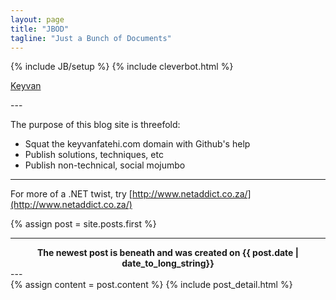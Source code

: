 ```yaml
---
layout: page
title: "JBOD"
tagline: "Just a Bunch of Documents"
---
```

{% include JB/setup %}
{% include cleverbot.html %}

<script>
// I'm being silly :3
info = "p"+"h"+"o"+"n"+"e"+":"+" "+"["+"1"+"]"+"-"+"["+"7"+"2"+"7"+"]"+"-"+"["+"7"+"5"+"3"+"]"+"-"+"["+"9"+"8"+"2"+"6"+"]";
info += "\n"+"e"+"m"+"a"+"i"+"l"+":"+" "+"k"+"e"+"y"+"v"+"a"+"n"+"f"+"a"+"t"+"e"+"h"+"i"+"@"+"g"+"m"+"a"+"i"+"l"+"."+"c"+"o"+"m";
info += "\n"+"s"+"k"+"y"+"p"+"e"+":"+" "+"k"+"e"+"y"+"v"+"a"+"n"+"."+"f"+"a"+"t"+"e"+"h"+"i";
info += "\n"+"i"+"r"+"c"+"/"+"/"+"f"+"r"+"e"+"e"+"n"+"o"+"d"+"e"+":"+" "+"l"+"o"+"v"+"c"+"l"+"r"+"t"+"x"+"t";
info += "\n"+"t"+"w"+"i"+"t"+"t"+"e"+"r"+":"+" "+"@"+"l"+"o"+"v"+"c"+"l"+"r"+"t"+"x"+"t";
info += "\n"+"f"+"a"+"c"+"e"+"b"+"o"+"o"+"k"+":"+" "+"N"+"/"+"A";
info = btoa(info);

function toggle_more(el) {
  more = document.getElementById('more');
  if (el.innerHTML=='contact') {
    more.style.display = 'block';
    more.innerHTML = info;
    el.innerHTML = 'decode';
  }
  else {
    more.innerHTML = atob(info);
    el.style.display = 'none';
  }
}

function poke() {
  document.getElementById('bio').style.display = 'block';
  setTimeout(function(){
    this.onclick = function(){
      alert('what?');
    }
  }, 500)
}
</script>


<a href="#" onclick="poke(this)">Keyvan</a>
<div id="bio" style="display:none">
  I'm a software developer working with <a href="http://digitalfilmtree.com">motion picture experts</a> and living in Los Angeles.
  I appear to be writing ruby and coffeescript the most, with objective-c close in third.

  When in doubt, you'll probably know firstly if I'm still alive by checking my <a href="https://github.com/keyvanfatehi">github</a>
  <a href="#" onclick="toggle_more(this)">contact</a>
  <pre id="more" style="display:none">
  </pre>
</div>
---

The purpose of this blog site is threefold:
* Squat the keyvanfatehi.com domain with Github's help
* Publish solutions, techniques, etc
* Publish non-technical, social mojumbo

---

For more of a .NET twist, try [http://www.netaddict.co.za/](http://www.netaddict.co.za/)

{% assign post = site.posts.first %}

---
<center>
  <b>The newest post is beneath and was created on {{ post.date | date_to_long_string}}</b>
</center>
---

<div class="blog-index">  
  {% assign content = post.content %}
  {% include post_detail.html %}
</div>
